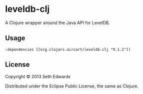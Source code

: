 # leveldb-clj

A Clojure wrapper around the Java API for LevelDB.

## Usage

    :dependencies [[org.clojars.aircart/leveldb-clj "0.1.1"]]

## License

Copyright © 2013 Seth Edwards

Distributed under the Eclipse Public License, the same as Clojure.
